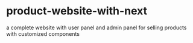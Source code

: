 # product-website-with-next
a complete website with user panel and admin panel for selling products with customized components
